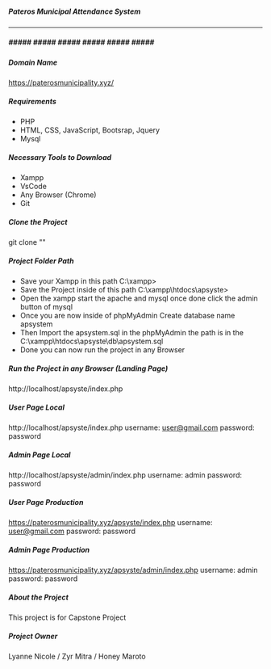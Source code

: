 ##### Pateros Municipal Attendance System #####
-----------------------------------------------
##### ##### ##### ##### ##### ##### ##### #####

##### Domain Name #####
https://paterosmunicipality.xyz/

##### Requirements #####
- PHP
- HTML, CSS, JavaScript, Bootsrap, Jquery
- Mysql

##### Necessary Tools to Download #####
- Xampp
- VsCode
- Any Browser (Chrome)
- Git

##### Clone the Project #####
git clone ""

##### Project Folder Path #####
- Save your Xampp in this path C:\xampp>
- Save the Project inside of this path C:\xampp\htdocs\apsyste>
- Open the xampp start the apache and mysql once done click the admin button of mysql
- Once you are now inside of phpMyAdmin Create database name apsystem
- Then Import the apsystem.sql in the phpMyAdmin the path is in the C:\xampp\htdocs\apsyste\db\apsystem.sql
- Done you can now run the project in any Browser

##### Run the Project in any Browser (Landing Page) #####
http://localhost/apsyste/index.php

##### User Page Local #####
http://localhost/apsyste/index.php
username: user@gmail.com
password: password

##### Admin Page Local #####
http://localhost/apsyste/admin/index.php
username: admin
password: password

##### User Page Production #####
https://paterosmunicipality.xyz/apsyste/index.php
username: user@gmail.com
password: password

##### Admin Page Production #####
https://paterosmunicipality.xyz/apsyste/admin/index.php
username: admin
password: password

##### About the Project #####
This project is for Capstone Project

##### Project Owner #####
Lyanne Nicole / Zyr Mitra / Honey Maroto